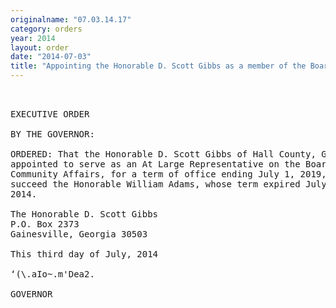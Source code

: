 ```yaml
---
originalname: "07.03.14.17"
category: orders
year: 2014
layout: order
date: "2014-07-03"
title: "Appointing the Honorable D. Scott Gibbs as a member of the Board of Community Affairs"
---
```

<pre>
 

EXECUTIVE ORDER

BY THE GOVERNOR:

ORDERED: That the Honorable D. Scott Gibbs of Hall County, Georgia, is
appointed to serve as an At Large Representative on the Board of
Community Affairs, for a term of office ending July 1, 2019, to
succeed the Honorable William Adams, whose term expired July 1,
2014.

The Honorable D. Scott Gibbs
P.O. Box 2373
Gainesville, Georgia 30503

This third day of July, 2014

‘(\.aIo~.m'Dea2.

GOVERNOR

</pre>
